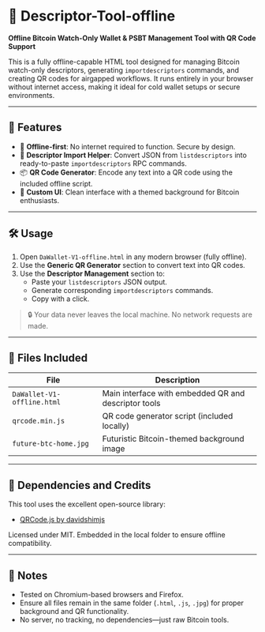 # 💼 Descriptor-Tool-offline

**Offline Bitcoin Watch-Only Wallet & PSBT Management Tool with QR Code Support**

This is a fully offline-capable HTML tool designed for managing Bitcoin watch-only descriptors, generating `importdescriptors` commands, and creating QR codes for airgapped workflows. It runs entirely in your browser without internet access, making it ideal for cold wallet setups or secure environments.

---

## 📂 Features

- 🔐 **Offline-first**: No internet required to function. Secure by design.
- 🧾 **Descriptor Import Helper**: Convert JSON from `listdescriptors` into ready-to-paste `importdescriptors` RPC commands.
- 📦 **QR Code Generator**: Encode any text into a QR code using the included offline script.
- 🎨 **Custom UI**: Clean interface with a themed background for Bitcoin enthusiasts.

---

## 🛠️ Usage

1. Open `DaWallet-V1-offline.html` in any modern browser (fully offline).
2. Use the **Generic QR Generator** section to convert text into QR codes.
3. Use the **Descriptor Management** section to:
   - Paste your `listdescriptors` JSON output.
   - Generate corresponding `importdescriptors` commands.
   - Copy with a click.

> 🔒 Your data never leaves the local machine. No network requests are made.

---

## 📁 Files Included

| File | Description |
|------|-------------|
| `DaWallet-V1-offline.html` | Main interface with embedded QR and descriptor tools |
| `qrcode.min.js` | QR code generator script (included locally) |
| `future-btc-home.jpg` | Futuristic Bitcoin-themed background image |

---

## 📜 Dependencies and Credits

This tool uses the excellent open-source library:

- [QRCode.js by davidshimjs](https://github.com/davidshimjs/qrcodejs/blob/master/qrcode.min.js)

Licensed under MIT. Embedded in the local folder to ensure offline compatibility.

---

## 🧠 Notes

- Tested on Chromium-based browsers and Firefox.
- Ensure all files remain in the same folder (`.html`, `.js`, `.jpg`) for proper background and QR functionality.
- No server, no tracking, no dependencies—just raw Bitcoin tools.
